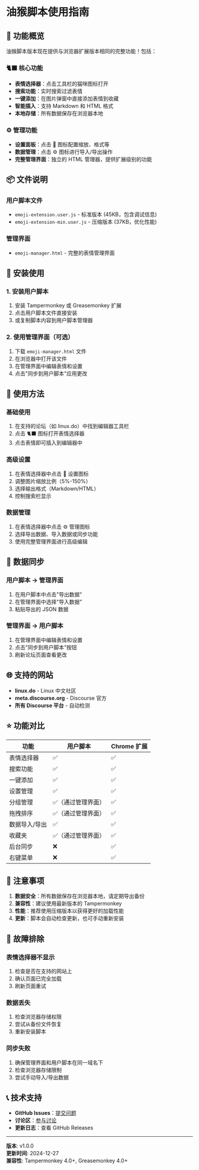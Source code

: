 # 油猴脚本使用指南

## 🚀 功能概览

油猴脚本版本现在提供与浏览器扩展版本相同的完整功能！包括：

### 🐈‍⬛ 核心功能

- **表情选择器**：点击工具栏的猫咪图标打开
- **搜索功能**：实时搜索过滤表情
- **一键添加**：在图片弹窗中直接添加表情到收藏
- **智能插入**：支持 Markdown 和 HTML 格式
- **本地存储**：所有数据保存在浏览器本地

### ⚙️ 管理功能

- **设置面板**：点击 🔧 图标配置缩放、格式等
- **数据管理**：点击 ⚙️ 图标进行导入/导出操作
- **完整管理界面**：独立的 HTML 管理器，提供扩展级别的功能

## 📦 文件说明

### 用户脚本文件

- `emoji-extension.user.js` - 标准版本 (45KB，包含调试信息)
- `emoji-extension-min.user.js` - 压缩版本 (37KB，优化性能)

### 管理界面

- `emoji-manager.html` - 完整的表情管理界面

## 🔧 安装使用

### 1. 安装用户脚本

1. 安装 Tampermonkey 或 Greasemonkey 扩展
2. 点击用户脚本文件直接安装
3. 或复制脚本内容到用户脚本管理器

### 2. 使用管理界面（可选）

1. 下载 `emoji-manager.html` 文件
2. 在浏览器中打开该文件
3. 在管理界面中编辑表情和设置
4. 点击"同步到用户脚本"应用更改

## 🎯 使用方法

### 基础使用

1. 在支持的论坛（如 linux.do）中找到编辑器工具栏
2. 点击 🐈‍⬛ 图标打开表情选择器
3. 点击表情即可插入到编辑器中

### 高级设置

1. 在表情选择器中点击 🔧 设置图标
2. 调整图片缩放比例（5%-150%）
3. 选择输出格式（Markdown/HTML）
4. 控制搜索栏显示

### 数据管理

1. 在表情选择器中点击 ⚙️ 管理图标
2. 选择导出数据、导入数据或同步功能
3. 使用完整管理界面进行高级编辑

## 🔄 数据同步

### 用户脚本 → 管理界面

1. 在用户脚本中点击"导出数据"
2. 在管理界面中选择"导入数据"
3. 粘贴导出的 JSON 数据

### 管理界面 → 用户脚本

1. 在管理界面中编辑表情和设置
2. 点击"同步到用户脚本"按钮
3. 刷新论坛页面查看更改

## 🌐 支持的网站

- **linux.do** - Linux 中文社区
- **meta.discourse.org** - Discourse 官方
- **所有 Discourse 平台** - 自动检测

## ⭐ 功能对比

| 功能          | 用户脚本           | Chrome 扩展 |
| ------------- | ------------------ | ----------- |
| 表情选择器    | ✅                 | ✅          |
| 搜索功能      | ✅                 | ✅          |
| 一键添加      | ✅                 | ✅          |
| 设置管理      | ✅                 | ✅          |
| 分组管理      | ✅（通过管理界面） | ✅          |
| 拖拽排序      | ✅（通过管理界面） | ✅          |
| 数据导入/导出 | ✅                 | ✅          |
| 收藏夹        | ✅（通过管理界面） | ✅          |
| 后台同步      | ❌                 | ✅          |
| 右键菜单      | ❌                 | ✅          |

## 🚨 注意事项

1. **数据安全**：所有数据保存在浏览器本地，请定期导出备份
2. **兼容性**：建议使用最新版本的 Tampermonkey
3. **性能**：推荐使用压缩版本以获得更好的加载性能
4. **更新**：脚本会自动检查更新，也可手动重新安装

## 🔧 故障排除

### 表情选择器不显示

1. 检查是否在支持的网站上
2. 确认页面已完全加载
3. 刷新页面重试

### 数据丢失

1. 检查浏览器存储权限
2. 尝试从备份文件恢复
3. 重新安装脚本

### 同步失败

1. 确保管理界面和用户脚本在同一域名下
2. 检查浏览器存储限制
3. 尝试手动导入/导出数据

## 📞 技术支持

- **GitHub Issues**：[提交问题](https://github.com/stevessr/bug-v3/issues)
- **讨论区**：[参与讨论](https://linux.do)
- **更新日志**：查看 GitHub Releases

---

**版本**: v1.0.0  
**更新时间**: 2024-12-27  
**兼容性**: Tampermonkey 4.0+, Greasemonkey 4.0+
